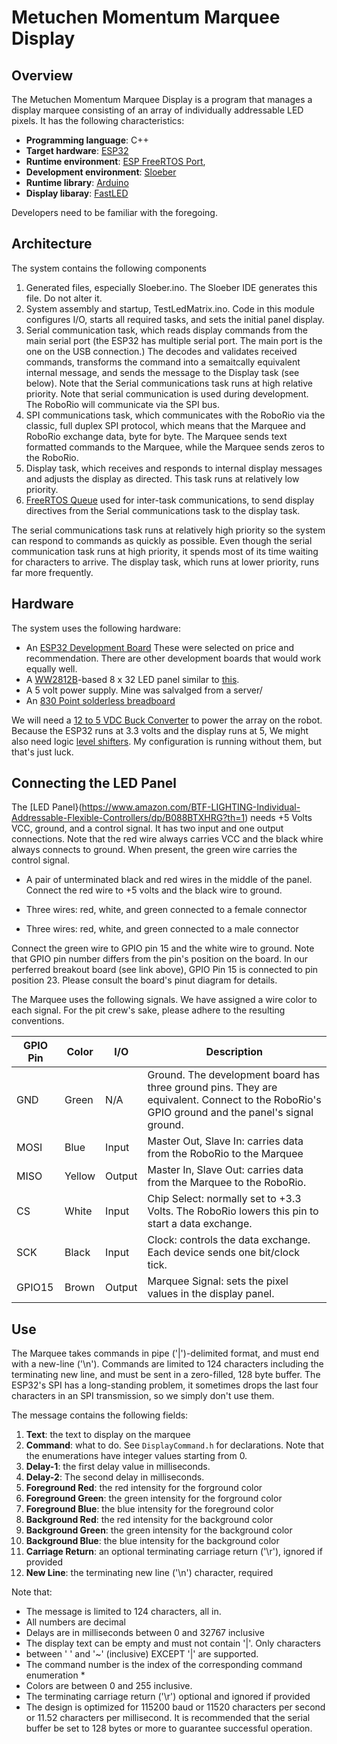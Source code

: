 # Metuchen Momentum Marquee Display

## Overview

The Metuchen Momentum Marquee Display is a program that manages a
display marquee consisting of an array of individually addressable
LED pixels. It has the following characteristics:

 - **Programming language**: C++
 - **Target hardware**: [ESP32](https://www.espressif.com/en/products/socs/esp32)
 - **Runtime environment**: [ESP FreeRTOS Port](https://docs.espressif.com/projects/esp-idf/en/latest/esp32/api-reference/system/freertos.htm),
 - **Development environment**: [Sloeber](https://eclipse.baeyens.it/)
 - **Runtime library**: [Arduino](https://www.arduino.cc/reference/en/libraries/)
 - **Display libaray**: [FastLED](https://fastled.io/docs/3.1/)
 
Developers need to be familiar with the foregoing.

## Architecture

The system contains the following components

1. Generated files, especially Sloeber.ino. The Sloeber IDE generates this file.
   Do not alter it.
2. System assembly and startup, TestLedMatrix.ino. Code in this module
   configures I/O, starts all required tasks, and sets the initial panel
   display.
3. Serial communication task, which reads display commands from the main
   serial port (the ESP32 has multiple serial port. The main port is the
   one on the USB connection.) The decodes and validates received commands,
   transforms the command into a semaitcally equivalent internal message,
   and sends the message to the Display task (see below). Note that the
   Serial communications task runs at high relative priority. Note
   that serial communication is used during development. The RoboRio
   will communicate via the SPI bus.
4. SPI communications task, which communicates with the RoboRio via the classic,
   full duplex SPI protocol, which means that the Marquee and RoboRio exchange
   data, byte for byte. The Marquee sends text formatted commands to the
   Marquee, while the Marquee sends zeros to the RoboRio. 
5. Display task, which receives and responds to internal display messages and
   adjusts the display as directed. This task runs at relatively low priority.
6. [FreeRTOS Queue](https://docs.espressif.com/projects/esp-idf/en/latest/esp32/api-reference/system/freertos.html#queue-api)
   used for inter-task communications, to send display directives from the
   Serial communications task to the display task.

The serial communications task runs at relatively high priority so the
system can respond to commands as quickly as possible. Even though the
serial communication task runs at high priority, it spends most of its
time waiting for characters to arrive. The display task, which runs at
lower priority, runs far more frequently.

## Hardware

The system uses the following hardware:

- An [ESP32 Development Board](https://www.amazon.com/gp/product/B09DPGMZR9/ref=ppx_yo_dt_b_asin_title_o06_s00)
  These were selected on price and recommendation. There are other development
  boards that would work equally well.
- A [WW2812B](https://www.mouser.com/pdfDocs/WS2812B-2020_V10_EN_181106150240761.pdf)-based
  8 x 32 LED panel similar to [this](https://www.amazon.com/gp/product/B088BTXHRG/ref=ask_ql_qh_dp_hza).
- A 5 volt power supply. Mine was salvalged from a server/
- An [830 Point solderless breadboard](https://www.amazon.com/EL-CP-003-Breadboard-Solderless-Distribution-Connecting/dp/B01EV6LJ7G/ref=sr_1_27)

We will need a [12 to 5 VDC Buck Converter](https://www.amazon.com/Regulator-Converter-12V-Waterproof-Transformer/dp/B08CHMJM9J/ref=sr_1_13)
to power the array on the robot. Because the ESP32 runs at 3.3 volts and the
display runs at 5, We might also need logic 
[level shifters](https://www.amazon.com/SongHe-Channels-Converter-Bi-Directional-Shifter/dp/B07YZTW2SM/ref=sr_1_4).
My configuration is running without them, but that's just luck.

## Connecting the LED Panel

The [LED Panel}(https://www.amazon.com/BTF-LIGHTING-Individual-Addressable-Flexible-Controllers/dp/B088BTXHRG?th=1)
needs +5 Volts VCC, ground, and a control signal. It has two input and one output connections. Note that the
red wire always carries VCC and the black whire always connects to ground. When present, the green wire carries
the control signal.

* A pair of unterminated black and red wires in the middle of the panel. Connect the red wire to +5 volts
and the black wire to ground.

* Three wires: red, white, and green connected to a female connector

* Three wires: red, white, and green connected to a male connector

Connect the green wire to GPIO pin 15 and the white wire to ground. Note that GPIO pin number differs from the pin's position
on the board. In our perferred breakout board (see link above), GPIO Pin 15 is connected to pin position 23. Please consult
the board's pinut diagram for details.

The Marquee uses the following signals. We have assigned a wire color to each signal.
For the pit crew's sake, please adhere to the resulting conventions.

| GPIO Pin | Color | I/O | Description |
| -------- | ----- | --- | ----------- |
| GND      | Green | N/A | Ground. The development board has three ground pins. They are equivalent. Connect to the RoboRio's GPIO ground and the panel's signal ground. |
| MOSI     | Blue  | Input | Master Out, Slave In: carries data from the RoboRio to the Marquee |
| MISO     | Yellow | Output | Master In, Slave Out: carries data from the Marquee to the RoboRio. |
| CS       | White | Input | Chip Select: normally set to +3.3 Volts. The RoboRio lowers this pin to start a data exchange. |
| SCK      | Black | Input | Clock: controls the data exchange. Each device sends one bit/clock tick. |
| GPIO15   | Brown | Output | Marquee Signal: sets the pixel values in the display panel. |

## Use

The Marquee takes commands in pipe ('|')-delimited format, and must end with a new-line ('\n'). Commands 
are limited to 124 characters including the terminating new line, and must be
sent in a zero-filled, 128 byte buffer. The ESP32's SPI has a long-standing problem, it sometimes drops
the last four characters in an SPI transmission, so we simply don't use them.

The message contains the following fields:

1. **Text**: the text to display on the marquee
2. **Command**: what to do. See `DisplayCommand.h` for declarations.
   Note that the enumerations have integer values starting from 0.
3. **Delay-1**: the first delay value in milliseconds.
4. **Delay-2**: The second delay in milliseconds.
5. **Foreground Red**: the red intensity for the forground color
6. **Foreground Green**: the green intensity for the forground color
7. **Foreground Blue**: the blue intensity for the foreground color
8. **Background Red**: the red intensity for the background color
9. **Background Green**: the green intensity for the background color
10. **Background Blue**: the blue intensity for the background color
11. **Carriage Return**: an optional terminating carriage return ('\r'), ignored if provided
12. **New Line**: the terminating new line ('\n') character, required

Note that:

*   The message is limited to 124 characters, all in.
*   All numbers are decimal
*   Delays are in milliseconds between 0 and 32767 inclusive
*   The display text can be empty and must not contain '|'.  Only characters
*   between ' ' and '~' (inclusive) EXCEPT '|' are supported.
*   The command number is the index of the corresponding command enumeration *
*   Colors are between 0 and 255 inclusive.
*   The terminating carriage return ('\r') optional and ignored if provided
*   The design is optimized for 115200 baud or 11520 characters per second or
    11.52 characters per millisecond. It is recommended that the serial buffer
    be set to 128 bytes or more to guarantee successful operation.




